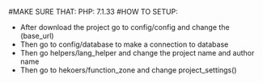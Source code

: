 #MAKE SURE THAT:
PHP: 7.1.33
#HOW TO SETUP:
- After download the project go to config/config and change the (base_url)
- Then go to config/database to make a connection to database
- Then go helpers/lang_helper and change the project name and author name
- Then go to hekoers/function_zone and change project_settings()
